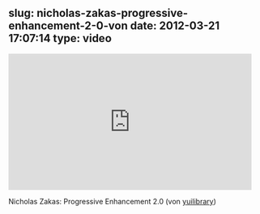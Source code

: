 slug: nicholas-zakas-progressive-enhancement-2-0-von
date: 2012-03-21 17:07:14
type: video
---

<iframe width="480" height="270" src="http://www.youtube.com/embed/hdTxeR90_1E?fs=1&feature=oembed" frameborder="0" allowfullscreen></iframe>

Nicholas Zakas: Progressive Enhancement 2.0 (von [yuilibrary](http://www.youtube.com/watch?feature=player_embedded&v=hdTxeR90_1E))
